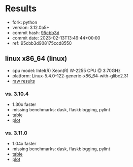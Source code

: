 # Results

- fork: python
- version: 3.12.0a5+
- commit hash: [95cbb3d](https://github.com/python/cpython/commit/95cbb3d)
- commit date: 2023-02-13T13:49:44+00:00
- ref: 95cbb3d908175ccd8550

## linux x86_64 (linux)

- cpu model: Intel(R) Xeon(R) W-2255 CPU @ 3.70GHz
- platform: Linux-5.4.0-122-generic-x86_64-with-glibc2.31
- [raw results](bm-20230213-linux-x86_64-python-95cbb3d908175ccd8550-3.12.0a5%2B-95cbb3d.json)

### vs. 3.10.4

- 1.30x faster
- missing benchmarks: dask, flaskblogging, pylint
- [table](bm-20230213-linux-x86_64-python-95cbb3d908175ccd8550-3.12.0a5%2B-95cbb3d-vs-3.10.4.md)
- [plot](bm-20230213-linux-x86_64-python-95cbb3d908175ccd8550-3.12.0a5%2B-95cbb3d-vs-3.10.4.png)

### vs. 3.11.0

- 1.04x faster
- missing benchmarks: dask, flaskblogging, pylint
- [table](bm-20230213-linux-x86_64-python-95cbb3d908175ccd8550-3.12.0a5%2B-95cbb3d-vs-3.11.0.md)
- [plot](bm-20230213-linux-x86_64-python-95cbb3d908175ccd8550-3.12.0a5%2B-95cbb3d-vs-3.11.0.png)

